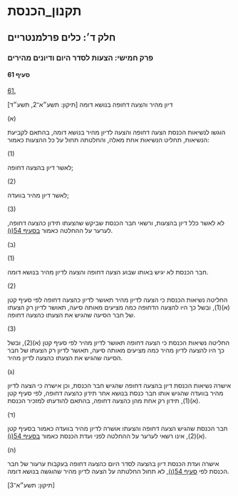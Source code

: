 # תקנון_הכנסת

## חלק ד׳: כלים פרלמנטריים

### פרק חמישי: הצעות לסדר היום ודיונים מהירים

#### סעיף 61

[61.](https://he.wikisource.org/wiki/%D7%AA%D7%A7%D7%A0%D7%95%D7%9F_%D7%94%D7%9B%D7%A0%D7%A1%D7%AA#%D7%A1%D7%A2%D7%99%D7%A3_61)

דיון מהיר והצעה דחופה בנושא דומה [תיקון: תשע״א־2, תשע״ד]

(א)

הוגשו לנשיאות הכנסת הצעה דחופה והצעה לדיון מהיר בנושא דומה, בהתאם לקביעת הנשיאות, תחליט הנשיאות אחת מאלה, והחלטתה תחול על כל ההצעות כאמור:

(1)

לאשר דיון בהצעה דחופה;

(2)

לאשר דיון מהיר בוועדה;

(3)

לא לאשר כלל דיון בהצעות, ורשאי חבר הכנסת שביקש שהצעתו תידון כהצעה דחופה, לערער על ההחלטה כאמור [בסעיף 54(ו)](https://he.wikisource.org/wiki/%D7%AA%D7%A7%D7%A0%D7%95%D7%9F_%D7%94%D7%9B%D7%A0%D7%A1%D7%AA#%D7%A1%D7%A2%D7%99%D7%A3_54).

(ב)

(1)

חבר הכנסת לא יגיש באותו שבוע הצעה דחופה והצעה לדיון מהיר בנושא דומה.

(2)

החליטה נשיאות הכנסת כי הצעה לדיון מהיר תאושר לדיון כהצעה דחופה לפי סעיף קטן (א)(1), ובשל כך היו להצעה הדחופה כמה מציעים מאותה סיעה, תאושר לדיון רק הצעתו של חבר הסיעה שהגיש את הצעתו כהצעה דחופה.

(3)

החליטה נשיאות הכנסת כי הצעה דחופה תאושר לדיון מהיר לפי סעיף קטן (א)(2), ובשל כך היו להצעה לדיון מהיר כמה מציעים מאותה סיעה, תאושר לדיון רק הצעתו של חבר הסיעה שהגיש את הצעתו כהצעה לדיון מהיר.

(ג)

אישרה נשיאות הכנסת דיון בהצעה דחופה שהגיש חבר הכנסת, וכן אישרה כי הצעה לדיון מהיר בוועדה שהגיש אותו חבר כנסת בנושא אחר תידון כהצעה דחופה, לפי סעיף קטן (א)(1), תידון רק אחת מהן כהצעה דחופה, בהתאם להודעתו למזכיר הכנסת.

(ד)

חבר הכנסת שהגיש הצעה דחופה והצעתו אושרה לדיון מהיר בוועדה כאמור בסעיף קטן (א)(2), אינו רשאי לערער על ההחלטה לפני ועדת הכנסת כאמור [בסעיף 54(ו)](https://he.wikisource.org/wiki/%D7%AA%D7%A7%D7%A0%D7%95%D7%9F_%D7%94%D7%9B%D7%A0%D7%A1%D7%AA#%D7%A1%D7%A2%D7%99%D7%A3_54).

(ה)

אישרה ועדת הכנסת דיון בהצעה לסדר היום כהצעה דחופה בעקבות ערעור של חבר הכנסת לפי [סעיף 54(ו)](https://he.wikisource.org/wiki/%D7%AA%D7%A7%D7%A0%D7%95%D7%9F_%D7%94%D7%9B%D7%A0%D7%A1%D7%AA#%D7%A1%D7%A2%D7%99%D7%A3_54), לא תחול החלטתה על הצעה לדיון מהיר שהוגשה בנושא דומה.

[תיקון: תשע״א־3]